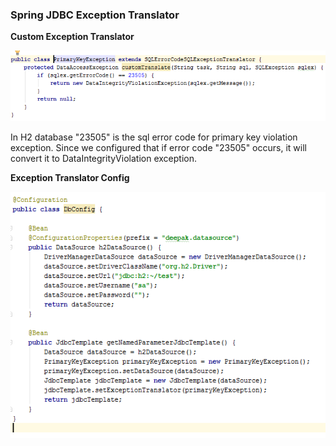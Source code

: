### Spring JDBC Exception Translator ###

**Custom Exception Translator**

![](https://github.com/deepakmotlani/Notes/blob/master/Spring%20Framework/Spring%20JDBC/images/jdbc-custom-exception.PNG)

In H2 database "23505" is the sql error code for primary key violation exception. Since we configured that if error code "23505" occurs, it will convert it to DataIntegrityViolation exception.

**Exception Translator Config**

![](https://github.com/deepakmotlani/Notes/blob/master/Spring%20Framework/Spring%20JDBC/images/jdbc-custom-exception-config.PNG)
